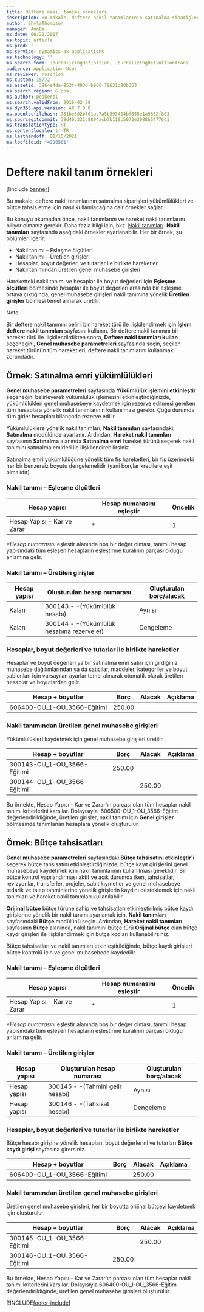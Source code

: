 ```yaml
---
title: Deftere nakil tanımı örnekleri
description: Bu makale, deftere nakil tanımlarının satınalma siparişleri yükümlülükleri ve bütçe tahsis etme için nasıl kullanılacağına dair örnekler sağlar.
author: ShylaThompson
manager: AnnBe
ms.date: 06/20/2017
ms.topic: article
ms.prod: ''
ms.service: dynamics-ax-applications
ms.technology: ''
ms.search.form: JournalizingDefinition, JournalizingDefinitionTrans
audience: Application User
ms.reviewer: roschlom
ms.custom: 15772
ms.assetid: 3864e4da-853f-403d-b906-79631d80b363
ms.search.region: Global
ms.author: peakerbl
ms.search.validFrom: 2016-02-28
ms.dyn365.ops.version: AX 7.0.0
ms.openlocfilehash: 751be602b701ac7a5b593404bf655e1a9852f863
ms.sourcegitcommit: 38d40c331c8894acb7b119c5073e3088b54776c1
ms.translationtype: HT
ms.contentlocale: tr-TR
ms.lasthandoff: 01/15/2021
ms.locfileid: "4990501"
---
```

# <a name="posting-definition-examples"></a>Deftere nakil tanım örnekleri

[!include [banner](../includes/banner.md)]

Bu makale, deftere nakil tanımlarının satınalma siparişleri yükümlülükleri ve bütçe tahsis etme için nasıl kullanılacağına dair örnekler sağlar.

Bu konuyu okumadan önce, nakil tanımlarını ve hareket nakil tanımlarını biliyor olmanız gerekir. Daha fazla bilgi için, bkz. [Nakil tanımları](posting-definitions.md). **Nakil tanımları** sayfasında aşağıdaki örnekler ayarlanabilir. Her bir örnek, şu bölümleri içerir:

-   Nakil tanımı – Eşleşme ölçütleri
-   Nakil tanımı – Üretilen girişler
-   Hesaplar, boyut değerleri ve tutarlar ile birlikte hareketler
-   Nakil tanımından üretilen genel muhasebe girişleri

Hareketteki nakil tanımı ve hesaplar ile boyut değerleri için **Eşleşme ölçütleri** bölmesinde hesaplar ile boyut değerleri arasında bir eşleşme ortaya çıktığında, genel muhasebe girişleri nakil tanımına yönelik **Üretilen girişler** bölmesi temel alınarak üretilir. 
> [!NOTE]
> Bir deftere nakil tanımını belirli bir hareket türü ile ilişkilendirmek için **İşlem deftere nakil tanımları** sayfasını kullanın. Bir deftere nakil tanımını bir hareket türü ile ilişkilendirdikten sonra, **Deftere nakil tanımları kullan** seçeneğini, **Genel muhasebe parametreleri** sayfasında seçin, seçilen hareket türünün tüm hareketleri, deftere nakil tanımlarını kullanmak zorundadır.

## <a name="example-purchase-order-encumbrances"></a>Örnek: Satınalma emri yükümlülükleri
**Genel muhasebe parametreleri** sayfasında **Yükümlülük işlemini etkinleştir** seçeneğini belirleyerek yükümlülük işlemesini etkinleştirdiğinizde, yükümlülükleri genel muhasebeye kaydetmek için rezerve edilmesi gereken tüm hesaplara yönelik nakil tanımlarının kullanılması gerekir. Çoğu durumda, tüm gider hesapları bilançoda rezerve edilir. 

Yükümlülüklere yönelik nakil tanımları, **Nakil tanımları** sayfasındaki, **Satınalma** modülünde ayarlanır. Ardından, **Hareket nakil tanımları** sayfasının **Satınalma** alanında **Satınalma emri** hareket türünü seçerek nakil tanımını satınalma emirleri ile ilişkilendirebilirsiniz. 

Satınalma emri yükümlülüğüne yönelik tüm fiş hareketleri, bir fiş üzerindeki her bir benzersiz boyutu dengelemelidir (yani borçlar kredilere eşit olmalıdır).

### <a name="posting-definition--match-criteria"></a>Nakil tanımı – Eşleşme ölçütleri

| Hesap yapısı       | Hesap numarasını eşleştir | Öncelik  |
|-------------------------|----------------------|----------|
| Hesap Yapısı - Kar ve Zarar | \*                   | 1        |

<em>**Hesap numarasını</em>* eşleştir alanında boş bir değer olması, tanımlı hesap yapısındaki tüm eşleşen hesapların eşleştirme kuralının parçası olduğu anlamına gelir.

### <a name="posting-definition--generated-entries"></a>Nakil tanımı – Üretilen girişler

| Hesap yapısı | Oluşturulan hesap numarası                    | Oluşturulan borç/alacak |
|-------------------|---------------------------------------------|------------------------|
| Kalan           | 300143 - -(Yükümlülük hesabı)             | Aynısı                   |
| Kalan           | 300144 - -(Yükümlülük hesabına rezerve et) | Dengeleme              |

### <a name="transactions-with-the-accounts-dimension-values-and-amounts"></a>Hesaplar, boyut değerleri ve tutarlar ile birlikte hareketler

Hesaplar ve boyut değerleri ya bir satınalma emri satırı için girdiğiniz muhasebe dağılımlarından ya da satıcılar, maddeler, kategoriler ve boyut şablonları için varsayılan ayarlar temel alınarak otomatik olarak üretilen hesaplar ve boyutlardan gelir.

| Hesap + boyutlar           | Borç  | Alacak | Açıklama |
|--------------------------------|--------|--------|---------|
| 606400-OU\_1-OU\_3566-Eğitimi | 250.00 |        |         |

### <a name="ledger-entries-generated-from-the-posting-definition"></a>Nakil tanımından üretilen genel muhasebe girişleri

Yükümlülükleri kaydetmek için genel muhasebe girişleri üretilir.

| Hesap + boyutlar           | Borç  | Alacak | Açıklama |
|--------------------------------|--------|--------|---------|
| 300143-OU\_1-OU\_3566-Eğitimi | 250.00 |        |         |
| 300144-OU\_1-OU\_3566-Eğitimi |        | 250.00 |         |

Bu örnekte, Hesap Yapısı - Kar ve Zarar'ın parçası olan tüm hesaplar nakil tanımı kriterlerini karşılar. Dolayısıyla, 606500-OU\_1-OU\_3566-Eğitim değerlendirildiğinde, üretilen girişler, nakil tanımı için **Genel girişler** bölmesinde tanımlanan hesaplara yönelik oluşturulur.

## <a name="example-budget-appropriations"></a>Örnek: Bütçe tahsisatları
**Genel muhasebe parametreleri** sayfasındaki **Bütçe tahsisatını etkinleştir**'i seçerek bütçe tahsisatını etkinleştirdiğinizde, bütçe kayıt girişlerini genel muhasebeye kaydetmek için nakil tanımlarının kullanılması gereklidir. Bir bütçe kontrol yapılandırması aktif ve açık durumda iken, tahsisatlar, revizyonlar, transferler, projeler, sabit kıymetler ve genel muhasebeye tedarik ve talep tahminlerine yönelik girişlerin kaydını desteklemek için nakil tanımları ve hareket nakil tanımları kullanılabilir. 

**Orijinal bütçe** bütçe türüne sahip ve tahsisatları etkinleştirilmiş bütçe kaydı girişlerine yönelik bir nakil tanımı ayarlamak için, **Nakil tanımları** sayfasındaki **Bütçe** modülünü seçin. Ardından, **Hareket nakil tanımları** sayfasının **Bütçe** alanında, nakil tanımını bütçe türü **Orijinal bütçe** olan bütçe kaydı girişleri ile ilişkilendirmek için bütçe kodları kullanabilirsiniz. 

Bütçe tahsisatları ve nakil tanımları etkinleştirildiğinde, bütçe kaydı girişleri bütçe kontrolü için ve genel muhasebede kaydedilir.

### <a name="posting-definition--match-criteria"></a>Nakil tanımı – Eşleşme ölçütleri

| Hesap yapısı       | Hesap numarasını eşleştir | Öncelik  |
|-------------------------|----------------------|----------|
| Hesap Yapısı - Kar ve Zarar | \*                   | 1        |

<em>**Hesap numarasını</em>* eşleştir alanında boş bir değer olması, tanımlı hesap yapısındaki tüm eşleşen hesapların eşleştirme kuralının parçası olduğu anlamına gelir.

### <a name="posting-definition--generated-entries"></a>Nakil tanımı – Üretilen girişler

| Hesap yapısı | Oluşturulan hesap numarası              | Oluşturulan borç/alacak |
|-------------------|---------------------------------------|------------------------|
| Hesap yapısı | 300145 - -(Tahmini gelir hesabı) | Aynısı                   |
| Hesap yapısı | 300146 - -(Tahsisat hesabı)     | Dengeleme              |

### <a name="transactions-with-the-accounts-dimension-values-and-amounts"></a>Hesaplar, boyut değerleri ve tutarlar ile birlikte hareketler

Bütçe hesabı girişine yönelik hesapları, boyut değerlerini ve tutarları **Bütçe kaydı girişi** sayfasına girersiniz.

| Hesap + boyutlar           | Borç | Alacak | Açıklama |
|--------------------------------|-------|--------|---------|
| 606400-OU\_1-OU\_3566-Eğitimi |       | 250.00 |         |

### <a name="ledger-entries-generated-from-the-posting-definition"></a>Nakil tanımından üretilen genel muhasebe girişleri

Üretilen genel muhasebe girişleri, her bir boyutta orijinal bütçeyi kaydetmek için oluşturulur.

| Hesap + boyutlar           | Borç  | Alacak | Açıklama |
|--------------------------------|--------|--------|---------|
| 300145-OU\_1-OU\_3566-Eğitimi |        | 250.00 |         |
| 300146-OU\_1-OU\_3566-Eğitimi | 250.00 |        |         |

Bu örnekte, Hesap Yapısı - Kar ve Zarar'ın parçası olan tüm hesaplar nakil tanımı kriterlerini karşılar. Dolayısıyla 606400-OU\_1-OU\_3566-Eğitim değerlendirildiğinde, üretilen genel muhasebe girişleri oluşturulur.







[!INCLUDE[footer-include](../../includes/footer-banner.md)]